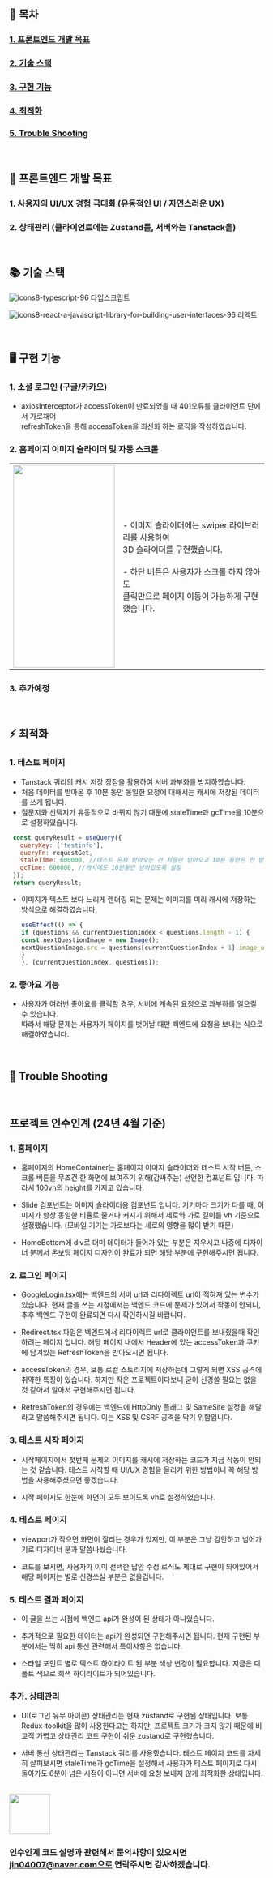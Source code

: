 ## 📖 목차
### [1. 프론트엔드 개발 목표](#-프론트엔드-개발-목표)
### [2. 기술 스택](#-기술-스택)
### [3. 구현 기능](#-구현-기능)
### [4. 최적화](#️-최적화)
### [5. Trouble Shooting](#-trouble-shooting)

<br>

## 🚀 프론트엔드 개발 목표

### 1. 사용자의 UI/UX 경험 극대화 (유동적인 UI / 자연스러운 UX)
### 2. 상태관리 (클라이언트에는 Zustand를, 서버와는 Tanstack을)
<br>

## 📚 기술 스택

![icons8-typescript-96](https://github.com/styleKey/StyleKey_Client/assets/116702892/37528348-e3dd-4b25-8924-9ddbbfe84dd9) 타입스크립트

![icons8-react-a-javascript-library-for-building-user-interfaces-96](https://github.com/styleKey/StyleKey_Client/assets/116702892/64e01064-e02e-4365-a060-4cfc5a13f3da) 리액트

<br>

## 🖥 구현 기능

### 1. 소셜 로그인 (구글/카카오)
- axiosInterceptor가 accessToken이 만료되었을 때 401오류를 클라이언트 단에서 가로채어 <br> refreshToken을 통해 accessToken을 최신화 하는 로직을 작성하였습니다.

### 2. 홈페이지 이미지 슬라이더 및 자동 스크롤
<table>
  <tr>
    <td>
      <img src="https://github.com/styleKey/StyleKey_Client/assets/116702892/540240b7-e4cc-49c8-b788-822d06ecb963/" width="200" height="400">
    </td>
    <td>
      - 이미지 슬라이더에는 swiper 라이브러리를 사용하여<br> 3D 슬라이더를 구현했습니다.
      <br>
      <br>
      - 하단 버튼은 사용자가 스크롤 하지 않아도 <br>클릭만으로 페이지 이동이 가능하게 구현했습니다.
    </td>
  </tr>
</table>

### 3. 추가예정

<br>

## ⚡️ 최적화
### 1. 테스트 페이지
- Tanstack 쿼리의 캐시 저장 장점을 활용하여 서버 과부화를 방지하였습니다.
- 처음 데이터를 받아온 후 10분 동안 동일한 요청에 대해서는 캐시에 저장된 데이터를 쓰게 됩니다.
- 질문지와 선택지가 유동적으로 바뀌지 않기 때문에 staleTime과 gcTime을 10분으로 설정하였습니다.
  
 ```js
  const queryResult = useQuery({
    queryKey: ['testinfo'],
    queryFn: requestGet,
    staleTime: 600000, //테스트 문제 받아오는 건 처음만 받아오고 10분 동안은 안 받아오게 설정
    gcTime: 600000, //캐시에도 10분동안 남아있도록 설정
  });
  return queryResult;
  ```
- 이미지가 텍스트 보다 느리게 렌더링 되는 문제는 이미지를 미리 캐시에 저장하는 방식으로 해결하였습니다.
  ```js
  useEffect(() => {
  if (questions && currentQuestionIndex < questions.length - 1) {
  const nextQuestionImage = new Image();
  nextQuestionImage.src = questions[currentQuestionIndex + 1].image_url;
  }
  }, [currentQuestionIndex, questions]);
  ```

### 2. 좋아요 기능
- 사용자가 여러번 좋아요를 클릭할 경우, 서버에 계속된 요청으로 과부하를 일으킬 수 있습니다.<br>따라서 해당 문제는 사용자가 페이지를 벗어날 때만 백엔드에 요청을 보내는 식으로 해결하였습니다.

<br>

## 📝 Trouble Shooting

<br>

## 프로젝트 인수인계 (24년 4월 기준)

### 1. 홈페이지
- 홈페이지의 HomeContainer는 홈페이지 이미지 슬라이더와 테스트 시작 버튼, 스크롤 버튼을 무조건 한 화면에 보여주기 위해(감싸주는) 선언한 컴포넌트 입니다. 따라서 100vh의 height를 가지고 있습니다.

- Slide 컴포넌트는 이미지 슬라이더용 컴포넌트 입니다. 기기마다 크기가 다를 때, 이미지가 항상 동일한 비율로 줄거나 커지기 위해서 세로와 가로 길이를 vh 기준으로 설정했습니다. (모바일 기기는 가로보다는 세로의 영향을 많이 받기 때문)

- HomeBottom에 div로 더미 데이터가 들어가 있는 부분은 지우시고 나중에 디자이너 분께서 온보딩 페이지 디자인이 완료가 되면 해당 부분에 구현해주시면 됩니다.

### 2. 로그인 페이지
- GoogleLogin.tsx에는 백엔드의 서버 url과 리다이렉트 url이 적혀져 있는 변수가 있습니다. 현재 글을 쓰는 시점에서는 백엔드 코드에 문제가 있어서 작동이 안되니, 추후 백엔드 구현이 완료되면 다시 확인하시길 바랍니다.

- Redirect.tsx 파일은 백엔드에서 리다이렉트 url로 클라이언트를 보내줬을때 확인하려는 페이지 입니다. 해당 페이지 내에서 Header에 있는 accessToken과 쿠키에 담겨있는 RefreshToken을 받아오시면 됩니다.

- accessToken의 경우, 보통 로컬 스토리지에 저장하는데 그렇게 되면 XSS 공격에 취약한 특징이 있습니다. 하지만 작은 프로젝트이다보니 굳이 신경쓸 필요는 없을 것 같아서 알아서 구현해주시면 됩니다.

- RefreshToken의 경우에는 백엔드에 HttpOnly 플래그 및 SameSite 설정을 해달라고 말씀해주시면 됩니다. 이는 XSS 및 CSRF 공격을 막기 위함입니다.

### 3. 테스트 시작 페이지
- 시작페이지에서 첫번째 문제의 이미지를 캐시에 저장하는 코드가 지금 작동이 안되는 것 같습니다. 테스트 시작할 때 UI/UX 경험을 올리기 위한 방법이니 꼭 해당 방법을 사용해주셨으면 좋겠습니다.

- 시작 페이지도 한눈에 화면이 모두 보이도록 vh로 설정하였습니다.

### 4. 테스트 페이지
- viewport가 작으면 화면이 잘리는 경우가 있지만, 이 부분은 그냥 감안하고 넘어가기로 디자이너 분과 말씀나눴습니다.

- 코드를 보시면, 사용자가 이미 선택한 답안 수정 로직도 제대로 구현이 되어있어서 해당 페이지는 별로 신경쓰실 부분은 없을겁니다.

### 5. 테스트 결과 페이지
- 이 글을 쓰는 시점에 백엔드 api가 완성이 된 상태가 아니었습니다.

- 추가적으로 필요한 데이터는 api가 완성되면 구현해주시면 됩니다. 현재 구현된 부분에서는 딱히 api 통신 관련해서 특이사항은 없습니다.

- 스타일 포인트 별로 텍스트 하이라이트 된 부분 색상 변경이 필요합니다. 지금은 디폴트 색으로 회색 하이라이트가 되어있습니다.

### 추가. 상태관리
- UI(로그인 유무 아이콘) 상태관리는 현재 zustand로 구현된 상태입니다. 보통 Redux-toolkit을 많이 사용한다고는 하지만, 프로젝트 크기가 크지 않기 때문에 비교적 가볍고 상태관리 코드 구현이 쉬운 zustand로 구현했습니다.

- 서버 통신 상태관리는 Tanstack 쿼리를 사용했습니다. 테스트 페이지 코드를 자세히 살펴보시면 staleTime과 gcTime을 설정해서 사용자가 테스트 페이지로 다시 돌아가도 6분이 넘은 시점이 아니면 서버에 요청 보내지 않게 최적화한 상태입니다.

<br/>
<img src="https://media.giphy.com/media/igPDtkfSJZMFwE0LP8/giphy.gif" width="80" />

### 인수인계 코드 설명과 관련해서 문의사항이 있으시면  jin04007@naver.com으로 연락주시면 감사하겠습니다.

